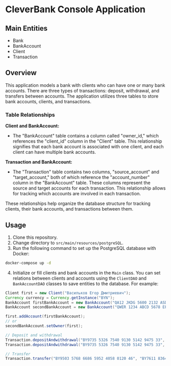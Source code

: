 # CleverBank Console Application

## Main Entities
- Bank
- BankAccount
- Client
- Transaction

## Overview
This application models a bank with clients who can have one or many bank accounts. There are three types of transactions: deposit, withdrawal, and transfers between accounts. The application utilizes three tables to store bank accounts, clients, and transactions.

### Table Relationships
**Client and BankAccount:**
- The "BankAccount" table contains a column called "owner_id," which references the "client_id" column in the "Client" table. This relationship signifies that each bank account is associated with one client, and each client can have multiple bank accounts.

**Transaction and BankAccount:**
- The "Transaction" table contains two columns, "source_account" and "target_account," both of which reference the "account_number" column in the "BankAccount" table. These columns represent the source and target accounts for each transaction. This relationship allows for tracking which accounts are involved in each transaction.

These relationships help organize the database structure for tracking clients, their bank accounts, and transactions between them.

## Usage
1. Clone this repository.
2. Change directory to `src/main/resources/postgreSQL`.
3. Run the following command to set up the PostgreSQL database with Docker:

```sh
docker-compose up -d
```


4. Initialize or fill clients and bank accounts in the `Main` class. You can set relations between clients and accounts using the `ClientDAO` and `BankAccountDAO` classes to save entities to the database. For example:
```java
Client first = new Client("Васильков Егор Дмитриевич");
Currency currency = Currency.getInstance("BYN");
BankAccount firstBankAccount = new BankAccount("QA12 JKDG 5600 2132 ASDA 903A 2132", "Belarusbank", currency);
BankAccount secondBankAccount = new BankAccount("QWER 1234 ABCD 5678 EFGH 9012 IJKL", "Priorbank", currency);

first.addAccount(firstBankAccount);
// or
secondBankAccount.setOwner(first);
```

```java
// Deposit and withdrawal
Transaction.depositAndwithdrawal("BY9735 5326 7540 9130 5142 9475 33", 89.90, TransactionType.DEPOSIT);
Transaction.depositAndwithdrawal("BY9735 5326 7540 9130 5142 9475 33", 15.90, TransactionType.WITHDRAWAL);

// Transfer
Transaction.transfer("BY9503 5768 6686 5952 4058 0120 46", "BY7611 8364 6495 2382 6916 0859 75", 20.00);
```
